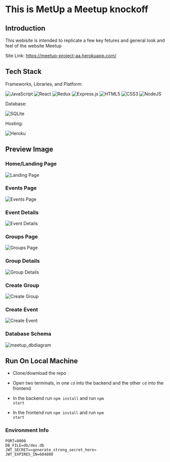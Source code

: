 # This is MetUp a Meetup knockoff

## Introduction
  This webisite is intended to replicate a few key fetures and general look and feel of the website Meetup
  
  Site Link: https://meetup-project-aa.herokuapp.com/
  
## Tech Stack
  Frameworks, Libraries, and Platform:
  
  ![JavaScript](https://img.shields.io/badge/javascript-%23323330.svg?style=for-the-badge&logo=javascript&logoColor=%23F7DF1E) ![React](https://img.shields.io/badge/react-%2320232a.svg?style=for-the-badge&logo=react&logoColor=%2361DAFB) ![Redux](https://img.shields.io/badge/redux-%23593d88.svg?style=for-the-badge&logo=redux&logoColor=white) ![Express.js](https://img.shields.io/badge/express.js-%23404d59.svg?style=for-the-badge&logo=express&logoColor=%2361DAFB) ![HTML5](https://img.shields.io/badge/html5-%23E34F26.svg?style=for-the-badge&logo=html5&logoColor=white) 	![CSS3](https://img.shields.io/badge/css3-%231572B6.svg?style=for-the-badge&logo=css3&logoColor=white) ![NodeJS](https://img.shields.io/badge/node.js-6DA55F?style=for-the-badge&logo=node.js&logoColor=white)
  
  Database:
  
  ![SQLite](https://img.shields.io/badge/sqlite-%2307405e.svg?style=for-the-badge&logo=sqlite&logoColor=white)
  
  Hosting:
  
  ![Heroku](https://img.shields.io/badge/heroku-%23430098.svg?style=for-the-badge&logo=heroku&logoColor=white)

## Preview Image

### Home/Landing Page
   ![Landing Page](https://user-images.githubusercontent.com/87671074/187111702-5dead7cf-cd17-49ff-b7bb-b2a178877e8c.png)

### Events Page
  ![Events Page](https://user-images.githubusercontent.com/87671074/187112579-0d4c2413-5646-4be1-a874-801a1050badb.png)

### Event Details
  ![Event Details](https://user-images.githubusercontent.com/87671074/187112549-1f742195-710b-479f-a262-8bb82853604f.png)


### Groups Page
  ![Groups Page](https://user-images.githubusercontent.com/87671074/187112383-29e15fe4-6121-4021-8215-943f66b24e6d.png)

### Group Details
   ![Group Details](https://user-images.githubusercontent.com/87671074/187112441-e7594465-7f47-4375-96e4-23a12e07b53d.png)

### Create Group
  ![Create Group](https://user-images.githubusercontent.com/87671074/187112885-bcc92b4e-e6a1-4589-b106-137264805865.png)

### Create Event
  ![Create Event](https://user-images.githubusercontent.com/87671074/187113036-f2013f1c-0c55-442f-a0f6-582dec1de129.png)

### Database Schema
  ![meetup_dbdiagram](https://user-images.githubusercontent.com/87671074/187113115-6eb9a70c-afce-4f68-8972-71cbae96a505.png)

## Run On Local Machine
  - Clone/download the repo
  
  - Open two terminals, in one <code>cd</code> into the backend and the other <code>cd</code> into the frontend
  
  - In the backend run <code>npm install</code> and run <code>npm start</code>

  - In the frontend run <code>npm install</code> and run <code>npm start</code>

### Environment Info
  ```
  PORT=8000
  DB_FILE=db/dev.db
  JWT_SECRET=«generate_strong_secret_here»  
  JWT_EXPIRES_IN=604800
  ```
